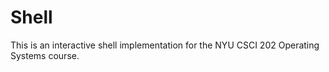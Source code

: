 # Shell

This is an interactive shell implementation for the NYU CSCI 202 Operating Systems course.
